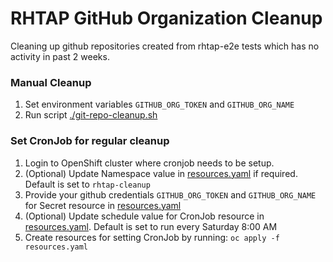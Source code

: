 # RHTAP GitHub Organization Cleanup

Cleaning up github repositories created from rhtap-e2e tests which has no activity in past 2 weeks.

### Manual Cleanup

1. Set environment variables `GITHUB_ORG_TOKEN` and `GITHUB_ORG_NAME`
2. Run script [./git-repo-cleanup.sh](./git-repo-cleanup.sh)


### Set CronJob for regular cleanup

1. Login to OpenShift cluster where cronjob needs to be setup.
2. (Optional) Update Namespace value in [resources.yaml](./resources.yaml) if required. Default is set to `rhtap-cleanup`
3. Provide your github credentials `GITHUB_ORG_TOKEN` and `GITHUB_ORG_NAME` for Secret resource in [resources.yaml](./resources.yaml)
4. (Optional) Update schedule value for CronJob resource in [resources.yaml](./resources.yaml). Default is set to run every Saturday 8:00 AM
4. Create resources for setting CronJob by running: `oc apply -f resources.yaml`
